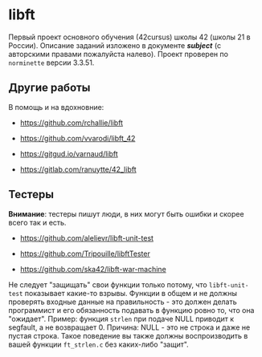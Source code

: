 # libft

Первый проект основного обучения (42cursus) школы 42 (школы 21 в России). Описание заданий изложено в документе ***subject*** (с авторскими правами пожалуйста налево). Проект проверен по `norminette` версии 3.3.51.


## Другие работы

В помощь и на вдохновние:

* https://github.com/rchallie/libft

* https://github.com/vvarodi/libft_42

* https://gitgud.io/varnaud/libft

* https://gitlab.com/ranuytte/42_libft


## Тестеры

**Внимание**: тестеры пишут люди, в них могут быть ошибки и скорее всего так и есть.

* https://github.com/alelievr/libft-unit-test

* https://github.com/Tripouille/libftTester

* https://github.com/ska42/libft-war-machine

Не следует "защищать" свои функции только потому, что `libft-unit-test` показывает какие-то взрывы. Функции в общем и не должны проверять входные данные на правильность - это должен делать программист и его обязанность подавать в функцию ровно то, что она "ожидает". Пример: функция `strlen` при подаче NULL приводит к segfault, а не возвращает 0. Причина: NULL - это не строка и даже не пустая строка. Такое поведение вы также должны воспроизводить в вашей функции `ft_strlen.c` без каких-либо "защит".